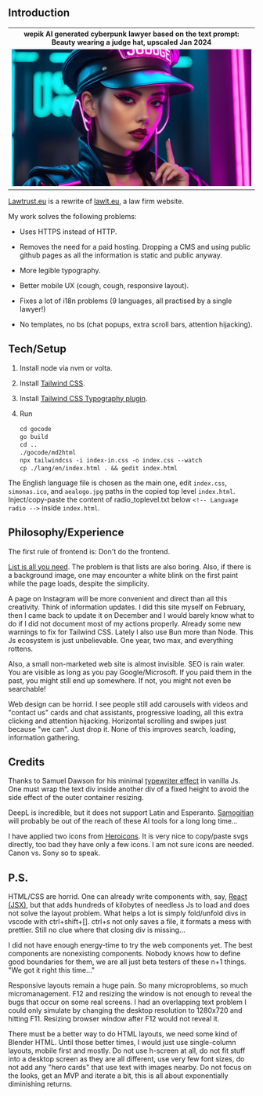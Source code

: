 ## Introduction 

<table>
<tr>
<th style="text-align:center">wepik AI generated cyberpunk lawyer based on the text prompt: Beauty wearing a judge hat, upscaled Jan 2024</th>
</tr>
<tr>
<td>
<img src="wepik-beauty-wearing-a-judge-hat-upscaled-2024Jan.jpg"  alt="wepik AI generated cyberpunk lawyer based on the text prompt: Beauty wearing a judge hat, upscaled 2024Jan" width="100%" >
</td>
</tr>
</table>

[Lawtrust.eu](https://lawtrust.eu/) is a rewrite of [lawlt.eu](http://www.lawlt.eu/), a law firm website.

My work solves the following problems:

- Uses HTTPS instead of HTTP.

- Removes the need for a paid hosting. Dropping a CMS and using public github pages as all the information is static and public anyway.

- More legible typography.

- Better mobile UX (cough, cough, responsive layout).

- Fixes a lot of i18n problems (9 languages, all practised by a single lawyer!)

- No templates, no bs (chat popups, extra scroll bars, attention hijacking).

## Tech/Setup

1. Install node via nvm or volta.

2. Install [Tailwind CSS](https://tailwindcss.com/docs/installation).

3. Install [Tailwind CSS Typography plugin](https://tailwindcss.com/docs/typography-plugin).

4. Run

    ```
    cd gocode
    go build
    cd ..
    ./gocode/md2html
    npx tailwindcss -i index-in.css -o index.css --watch
    cp ./lang/en/index.html . && gedit index.html
    ```   

The English language file is chosen as the main one, edit `index.css`, `simonas.ico`, and `aealogo.jpg` paths in the copied top level `index.html`. Inject/copy-paste the content of radio_toplevel.txt below `<!-- Language radio -->` inside `index.html`.

## Philosophy/Experience

The first rule of frontend is: Don't do the frontend.

[List is all you need](https://dynomight.net/lists/). The problem is that lists are also boring. Also, if there is a background image, one may encounter a white blink on the first paint while the page loads, despite the simplicity. 

A page on Instagram will be more convenient and direct than all this creativity. Think of information updates. I did this site myself on February, then I came back to update it on December and I would barely know what to do if I did not document most of my actions properly.
Already some new warnings to fix for Tailwind CSS. Lately I also use Bun more than Node. This Js ecosystem is just unbelievable. One year, two max, and everything rottens.

Also, a small non-marketed web site is almost invisible. SEO is rain water. You are visible as long as you pay Google/Microsoft. If you paid them in the past, you might still end up somewhere. If not, you might not even be searchable!

Web design can be horrid. I see people still add carousels with videos and "contact us" cards and chat assistants, progressive loading, all this extra clicking and attention hijacking. Horizontal scrolling and swipes just because "we can". Just drop it. None of this improves search, loading, information gathering.

## Credits

Thanks to Samuel Dawson for his minimal [typewriter effect](https://tailwindflex.com/@samuel33/typewriter-effect) in vanilla Js. One must wrap the text div inside another div of a fixed height to avoid the side effect of the outer container resizing. 

DeepL is incredible, but it does not support Latin and Esperanto. [Samogitian](https://www.youtube.com/watch?v=lqSfOYhctoE) will probably be out of the reach of these AI tools for a long long time...

I have applied two icons from [Heroicons](https://heroicons.com/). It is very nice to copy/paste svgs directly, too bad they have only a few icons. I am not sure icons are needed. Canon vs. Sony so to speak.

## P.S.

HTML/CSS are horrid. One can already write components with, say, [React (JSX)](https://www.youtube.com/watch?v=g9hPa-G3lfw), but that adds hundreds of kilobytes of needless Js to load and does not solve the layout problem. What helps a lot is simply fold/unfold divs in vscode with ctrl+shift+[]. ctrl+s not only saves a file, it formats a mess with prettier. Still no clue where that closing div is missing...

I did not have enough energy-time to try the web components yet. The best components are nonexisting components. Nobody knows how to define good boundaries for them, we are all just beta testers of these n+1 things. "We got it right this time..."

Responsive layouts remain a huge pain. So many microproblems, so much micromanagement. F12 and resizing the window is not enough to reveal the bugs that occur on some real screens. I had an overlapping text problem I could only simulate by changing the desktop resolution to 1280x720 and hitting F11. Resizing browser window after F12 would not reveal it.

There must be a better way to do HTML layouts, we need some kind of Blender HTML. Until those better times, I would just use single-column layouts, mobile first and mostly. Do not use h-screen at all, do not fit stuff into a desktop screen as they are all different, use very few font sizes, do not add any "hero cards" that use text with images nearby. Do not focus on the looks, get an MVP and iterate a bit, this is all about exponentially diminishing returns.
